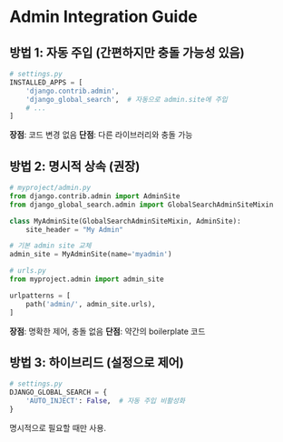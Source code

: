 # Admin Integration Guide

## 방법 1: 자동 주입 (간편하지만 충돌 가능성 있음)

```python
# settings.py
INSTALLED_APPS = [
    'django.contrib.admin',
    'django_global_search',  # 자동으로 admin.site에 주입
    # ...
]
```

**장점**: 코드 변경 없음
**단점**: 다른 라이브러리와 충돌 가능

## 방법 2: 명시적 상속 (권장)

```python
# myproject/admin.py
from django.contrib.admin import AdminSite
from django_global_search.admin import GlobalSearchAdminSiteMixin

class MyAdminSite(GlobalSearchAdminSiteMixin, AdminSite):
    site_header = "My Admin"

# 기본 admin site 교체
admin_site = MyAdminSite(name='myadmin')
```

```python
# urls.py
from myproject.admin import admin_site

urlpatterns = [
    path('admin/', admin_site.urls),
]
```

**장점**: 명확한 제어, 충돌 없음
**단점**: 약간의 boilerplate 코드

## 방법 3: 하이브리드 (설정으로 제어)

```python
# settings.py
DJANGO_GLOBAL_SEARCH = {
    'AUTO_INJECT': False,  # 자동 주입 비활성화
}
```

명시적으로 필요할 때만 사용.

